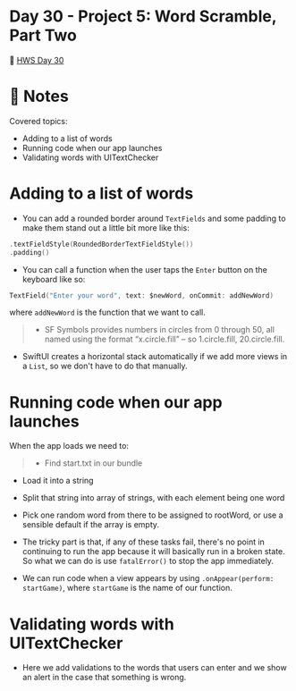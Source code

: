 # Day 30 - Project 5: Word Scramble, Part Two
🔗 [HWS Day 30](https://www.hackingwithswift.com/100/swiftui/30)

# 📝 Notes
Covered topics:

- Adding to a list of words
- Running code when our app launches
- Validating words with UITextChecker

# Adding to a list of words

- You can add a rounded border around `TextFields` and some padding to make them stand out a little bit more like this:

```swift
.textFieldStyle(RoundedBorderTextFieldStyle())
.padding()
```

- You can call a function when the user taps the `Enter` button on the keyboard like so:

```swift
TextField("Enter your word", text: $newWord, onCommit: addNewWord)
```

where `addNewWord` is the function that we want to call.

> -  SF Symbols provides numbers in circles from 0 through 50, all named using the format “x.circle.fill” – so 1.circle.fill, 20.circle.fill.

- SwiftUI creates a horizontal stack automatically if we add more views in a `List`, so we don't have to do that manually.

# Running code when our app launches

When the app loads we need to:

> - Find start.txt in our bundle
- Load it into a string
- Split that string into array of strings, with each element being one word
- Pick one random word from there to be assigned to rootWord, or use a sensible default if the array is empty.

- The tricky part is that, if any of these tasks fail, there's no point in continuing to run the app because it will basically run in a broken state. So what we can do is use `fatalError()` to stop the app immediately.
- We can run code when a view appears by using `.onAppear(perform: startGame)`, where `startGame` is the name of our function.

# Validating words with UITextChecker

- Here we add validations to the words that users can enter and we show an alert in the case that something is wrong.
